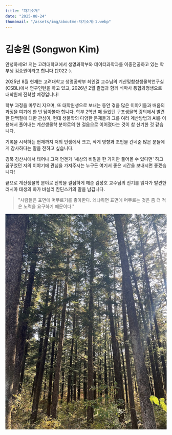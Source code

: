 ```yaml
---
title: "자기소개"
date: "2025-08-24"
thumbnail: "/assets/img/aboutme-자기소개-1.webp"
---
```


# 김송원 (Songwon Kim)

안녕하세요! 저는 고려대학교에서 생명과학부와 데이터과학과를 이중전공하고 있는 학부생 김송원이라고 합니다 (2022-).  

2025년 8월 현재는 고려대학교 생명공학부 최인걸 교수님의 계산및합성생물학연구실(CSBL)에서 연구인턴을 하고 있고, 2026년 2월 졸업과 함께 석박사 통합과정생으로 대학원에 진학할 예정입니다!  

학부 과정을 마무리 지으며, 또 대학원생으로 보내는 동안 겪을 많은 이야기들과 배움의 과정을 여기에 한 번 담아볼까 합니다. 학부 2학년 때 들었던 구조생물학 강의에서 발견한 단백질에 대한 관심이, 현대 생물학의 다양한 문제들과 그를 여러 계산방법과 AI를 이용해서 풀어내는 계산생물학 분야로의 한 걸음으로 이어졌다는 것이 참 신기한 것 같습니다.  

기록을 시작하는 현재까지 저의 인생에서 크고, 작게 영향과 조언을 건네준 많은 분들에게 감사하다는 말을 전하고 싶습니다.  

경북 경산시에서 태어나 그저 언젠가 '세상의 비밀을 한 가지만 풀어볼 수 있다면' 하고 꿈꾸었던 저의 이야기에 관심을 가져주시는 누구든 여기서 좋은 시간을 보내시면 좋겠습니다!   

끝으로 계산생물학 분야로 진학을 결심하게 해준 김성호 교수님의 전기를 읽다가 발견한 러시아 태생의 화가 바실리 칸딘스키의 말을 남깁니다. 
> "사람들은 표면에 머무르기를 좋아한다. 왜냐하면 표면에 머무르는 것은 좀 더 적은 노력을 요구하기 때문이다."

![전나무](/assets/img/aboutme-자기소개-1.webp "제 이름에 포함된 소나무 송, 소나무 과 중에서 제가 제일 좋아하고 닮고 싶은 전나무입니다.")